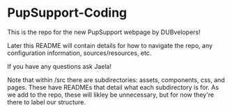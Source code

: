 # PupSupport-Coding

This is the repo for the new PupSupport webpage by DUBvelopers!

Later this README will contain details for how to navigate the repo, 
any configuration information, sources/resources, etc.

If you have any questions ask Jaela!

Note that within /src there are subdirectories: assets, components, css, and pages. These have READMEs that detail what each subdirectory is for. As we add to the repo, these will likley be unnecessary, but for now they're there to label our structure.
